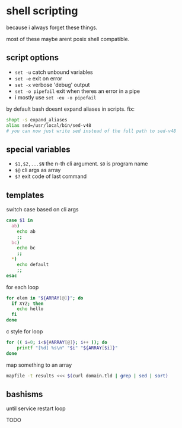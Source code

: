# shell scripting

because i always forget these things.

most of these maybe arent posix shell compatible.

## script options
* `set -u` catch unbound variables
* `set -e` exit on error
* `set -x` verbose 'debug' output
* `set -o pipefail` exit when theres an error in a pipe
* i mostly use `set -eu -o pipefail`

by default bash doesnt expand aliases in scripts. fix:
```sh
shopt -s expand_aliases
alias sed=/usr/local/bin/sed-v48
# you can now just write sed instead of the full path to sed-v48
```

## special variables
* `$1,$2,...$N` the n-th cli argument. `$0` is program name
* `$@` cli args as array
* `$?` exit code of last command

## templates
switch case based on cli args
```sh
case $1 in
  ab)
    echo ab
    ;;
  bc)
    echo bc
    ;;
  *)
    echo default
    ;;
esac
```

for each loop
```sh
for elem in "${ARRAY[@]}"; do
  if XYZ; then
    echo hello
  fi
done
```

c style for loop
```sh
for (( i=0; i<${#ARRAY[@]}; i++ )); do
	printf "[%d] %s\n" "$i" "${ARRAY[$i]}"
done
```

map something to an array
```sh
mapfile -t results <<< $(curl domain.tld | grep | sed | sort)
```

## bashisms

until service restart loop

TODO

